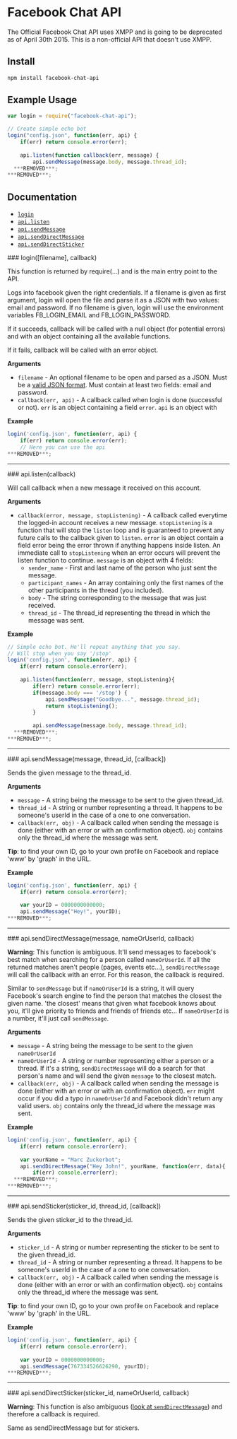 # Facebook Chat API
The Official Facebook Chat API uses XMPP and is going to be deprecated as of April 30th 2015. This is a non-official API that doesn't use XMPP.

## Install
```bash
npm install facebook-chat-api
```

## Example Usage
```javascript
var login = require("facebook-chat-api");

// Create simple echo bot
login("config.json", function(err, api) {
    if(err) return console.error(err);
  
    api.listen(function callback(err, message) {
        api.sendMessage(message.body, message.thread_id);
  ***REMOVED***;
***REMOVED***;

```


## Documentation
* [`login`](#login)
* [`api.listen`](#listen)
* [`api.sendMessage`](#sendMessage)
* [`api.sendDirectMessage`](#sendDirectMessage)
* [`api.sendDirectSticker`](#sendDirectSticker)

<a name="each" />
### login([filename], callback)

This function is returned by require(...) and is the main entry point to the API. 

Logs into facebook given the right credentials. If a filename is given as first argument, login will open the file and parse it as a JSON with two values: email and password. If no filename is given, login will use the environment variables FB_LOGIN_EMAIL and FB_LOGIN_PASSWORD. 

If it succeeds, callback will be called with a null object (for potential errors) and with an object containing all the available functions.

If it fails, callback will be called with an error object.

__Arguments__

* `filename` - An optional filename to be open and parsed as a JSON. Must be a [valid JSON format](http://jsonlint.com). Must contain at least two fields: email and password.
* `callback(err, api)` - A callback called when login is done (successful or not). `err` is an object containing a field `error`. `api` is an object with 

__Example__

```js
login('config.json', function(err, api) {
    if(err) return console.error(err);
    // Here you can use the api
***REMOVED***;
```


---------------------------------------

<a name="listen" />
### api.listen(callback)

Will call callback when a new message it received on this account.

__Arguments__

* `callback(error, message, stopListening)` - A callback called everytime the logged-in account receives a new message. `stopListening` is a function that will stop the `listen` loop and is guaranteed to prevent any future calls to the callback given to `listen`. `error` is an object contain a field error being the error thrown if anything happens inside listen. An immediate call to `stopListening` when an error occurs will prevent the listen function to continue. `message` is an object with 4 fields:
    - `sender_name` - First and last name of the person who just sent the message.
    - `participant_names` - An array containing only the first names of the other participants in the thread (you included).
    - `body` - The string corresponding to the message that was just received.
    - `thread_id` - The thread_id representing the thread in which the message was sent.

__Example__

```js
// Simple echo bot. He'll repeat anything that you say.
// Will stop when you say '/stop'
login('config.json', function(err, api) {
    if(err) return console.error(err);
    
    api.listen(function(err, message, stopListening){
        if(err) return console.error(err);
        if(message.body === '/stop') {
            api.sendMessage("Goodbye...", message.thread_id);
            return stopListening();
        }
        
        api.sendMessage(message.body, message.thread_id);
  ***REMOVED***;
***REMOVED***;
```

---------------------------------------

<a name="sendMessage" />
### api.sendMessage(message, thread_id, [callback])

Sends the given message to the thread_id.

__Arguments__

* `message` - A string being the message to be sent to the given thread_id.
* `thread_id` - A string or number representing a thread. It happens to be someone's userId in the case of a one to one conversation. 
* `callback(err, obj)` - A callback called when sending the message is done (either with an error or with an confirmation object). `obj` contains only the thread_id where the message was sent.

__Tip__: to find your own ID, go to your own profile on Facebook and replace 'www' by 'graph' in the URL.

__Example__

```js
login('config.json', function(err, api) {
    if(err) return console.error(err);
    
    var yourID = 0000000000000;
    api.sendMessage("Hey!", yourID);
***REMOVED***;
```

---------------------------------------

<a name="sendDirectMessage" />
### api.sendDirectMessage(message, nameOrUserId, callback)

__Warning__: This function is ambiguous. It'll send messages to facebook's best match when searching for a person called `nameOrUserId`. If all the returned matches aren't people (pages, events etc...), `sendDirectMessage` will call the callback with an error. For this reason, the callback is required.

Similar to `sendMessage` but if `nameOrUserId` is a string, it will query Facebook's search engine to find the person that matches the closest the given name. 'the closest' means that given what facebook knows about you, it'll give priority to friends and friends of friends etc... If `nameOrUserId` is a number, it'll just call `sendMessage`.

__Arguments__

* `message` - A string being the message to be sent to the given `nameOrUserId`
* `nameOrUserId` - A string or number representing either a person or a thread. If it's a string, `sendDirectMessage` will do a search for that person's name and will send the given `message` to the closest match.
* `callback(err, obj)` - A callback called when sending the message is done (either with an error or with an confirmation object). `err` might occur if you did a typo in `nameOrUserId` and Facebook didn't return any valid users.  `obj` contains only the thread_id where the message was sent.

__Example__

```js
login('config.json', function(err, api) {
    if(err) return console.error(err);
    
    var yourName = "Marc Zuckerbot";
    api.sendDirectMessage("Hey John!", yourName, function(err, data){
        if(err) console.error(err);
  ***REMOVED***;
***REMOVED***;
```

---------------------------------------

<a name="sendSticker" />
### api.sendSticker(sticker_id, thread_id, [callback])

Sends the given sticker_id to the thread_id.

__Arguments__

* `sticker_id` - A string or number representing the sticker to be sent to the given thread_id.
* `thread_id` - A string or number representing a thread. It happens to be someone's userId in the case of a one to one conversation. 
* `callback(err, obj)` - A callback called when sending the message is done (either with an error or with an confirmation object). `obj` contains only the thread_id where the message was sent.

__Tip__: to find your own ID, go to your own profile on Facebook and replace 'www' by 'graph' in the URL.

__Example__

```js
login('config.json', function(err, api) {
    if(err) return console.error(err);
    
    var yourID = 0000000000000;
    api.sendMessage(767334526626290, yourID);
***REMOVED***;
```

---------------------------------------

<a name="sendDirectSticker" />
### api.sendDirectSticker(sticker_id, nameOrUserId, callback)

__Warning__: This function is also ambiguous ([look at `sendDirectMessage`](#sendDirectMessage)) and therefore a callback is required.

Same as sendDirectMessage but for stickers.